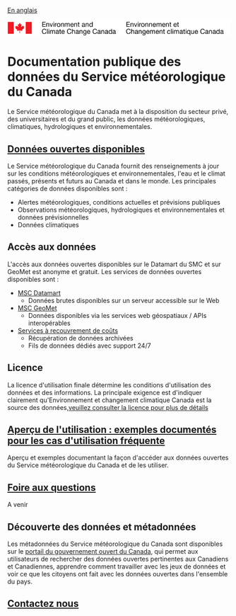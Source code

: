 [En anglais](readme_en.md)

![ECCC logo](img_eccc-logo.png)

# Documentation publique des données du Service météorologique du Canada

Le Service météorologique du Canada met à la disposition du secteur privé, des universitaires et du grand public, les données météorologiques, climatiques, hydrologiques et environnementales.

## [Données ouvertes disponibles](msc-data/readme_fr.md)

Le Service météorologique du Canada fournit des renseignements à jour sur les conditions météorologiques et environnementales, l'eau et le climat passés, présents et futurs au Canada et dans le monde. Les principales catégories de données disponibles sont :
  * Alertes météorologiques, conditions actuelles et prévisions publiques
  * Observations météorologiques, hydrologiques et environnementales et données prévisionnelles
  * Données climatiques
  
## Accès aux données

L'accès aux données ouvertes disponibles sur le Datamart du SMC et sur GeoMet est anonyme et gratuit. Les services de données ouvertes disponibles sont :

  * [MSC Datamart](msc-datamart/readme_fr.md)
    * Données brutes disponibles sur un serveur accessible sur le Web
  * [MSC GeoMet](msc-geomet/readme_fr.md)
    * Données disponibles via les services web géospatiaux / APIs interopérables
  * [Services à recouvrement de coûts](cost-recovered/readme_fr.md)
    * Récupération de données archivées
    * Fils de données dédiés avec support 24/7

## Licence

La licence d'utilisation finale détermine les conditions d'utilisation des données et des informations. La principale exigence est d'indiquer clairement qu'Environnement et changement climatique Canada est la source des données,[veuillez consulter la licence pour plus de détails](licence/readme_fr.md)

## [Aperçu de l'utilisation : exemples documentés pour les cas d'utilisation fréquente](usage-overview/readme_fr.md)

Aperçu et exemples documentant la façon d'accéder aux données ouvertes du Service météorologique du Canada et de les utiliser.

## [Foire aux questions](faq/readme_fr.md)

A venir

## Découverte des données et métadonnées

Les métadonnées du Service météorologique du Canada sont disponibles sur le [portail du gouvernement ouvert du Canada](https://open.canada.ca/fr/open-data), qui permet aux utilisateurs de rechercher des données ouvertes pertinentes aux Canadiens et Canadiennes, apprendre comment travailler avec les jeux de données et voir ce que les citoyens ont fait avec les données ouvertes dans l'ensemble du pays.

## [Contactez nous](https://meteo.gc.ca/mainmenu/contact_us_f.html)
